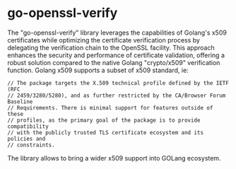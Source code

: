 # go-openssl-verify

The "go-openssl-verify" library leverages the capabilities of Golang's x509 certificates while optimizing the certificate verification process by delegating the verification chain to the OpenSSL facility. This approach enhances the security and performance of certificate validation, offering a robust solution compared to the native Golang "crypto/x509" verification function.
Golang x509 supports a subset of x509 standard, ie:

```
// The package targets the X.509 technical profile defined by the IETF (RFC
// 2459/3280/5280), and as further restricted by the CA/Browser Forum Baseline
// Requirements. There is minimal support for features outside of these
// profiles, as the primary goal of the package is to provide compatibility
// with the publicly trusted TLS certificate ecosystem and its policies and
// constraints.
```

The library allows to bring a wider x509 support into GOLang ecosystem. 
